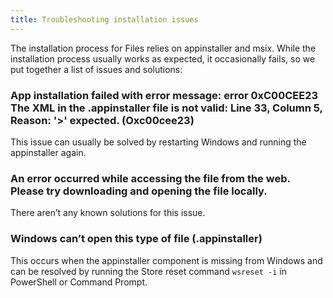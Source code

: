 ```yaml
---
title: Troubleshooting installation issues
---
```


The installation process for Files relies on appinstaller and msix. While the installation process usually works as expected, it occasionally fails, so we put together a list of issues and solutions:

### App installation failed with error message: error 0xC00CEE23 The XML in the .appinstaller file is not valid: Line 33, Column 5, Reason: '>' expected. (Oxc00cee23)
This issue can usually be solved by restarting Windows and running the appinstaller again.

### An error occurred while accessing the file from the web. Please try downloading and opening the file locally.
There aren’t any known solutions for this issue.

### Windows can’t open this type of file (.appinstaller)
This occurs when the appinstaller component is missing from Windows and can be resolved by running the Store reset command `wsreset -i` in PowerShell or Command Prompt.
